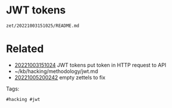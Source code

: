 # JWT tokens

` zet/20221003151025/README.md `

# Related

- [20221003151024](/zet/20221003151024/README.md) JWT tokens put token in HTTP request to API
- ~/kb/hacking/methodology/jwt.md
- [20221005200242](/zet/20221005200242/README.md) empty zettels to fix

Tags:

    #hacking #jwt 
